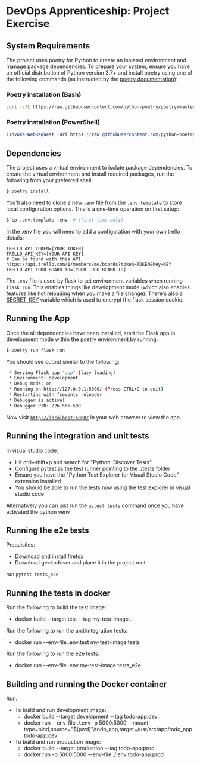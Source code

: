 # DevOps Apprenticeship: Project Exercise

## System Requirements

The project uses poetry for Python to create an isolated environment and manage package dependencies. To prepare your system, ensure you have an official distribution of Python version 3.7+ and install poetry using one of the following commands (as instructed by the [poetry documentation](https://python-poetry.org/docs/#system-requirements)):

### Poetry installation (Bash)

```bash
curl -sSL https://raw.githubusercontent.com/python-poetry/poetry/master/get-poetry.py | python
```

### Poetry installation (PowerShell)

```powershell
(Invoke-WebRequest -Uri https://raw.githubusercontent.com/python-poetry/poetry/master/get-poetry.py -UseBasicParsing).Content | python
```

## Dependencies

The project uses a virtual environment to isolate package dependencies. To create the virtual environment and install required packages, run the following from your preferred shell:

```bash
$ poetry install
```

You'll also need to clone a new `.env` file from the `.env.template` to store local configuration options. This is a one-time operation on first setup:

```bash
$ cp .env.template .env  # (first time only)
```

In the .env file you will need to add a configuration with your own trello details:
```
TRELLO_API_TOKEN=[YOUR TOKEN]
TRELLO_API_KEY=[YOUR API KEY]
# Can be found with this API https://api.trello.com/1/members/me/boards?token=TOKEN&key=KEY
TRELLO_API_TODO_BOARD_ID=[YOUR TODO BOARD ID]
```

The `.env` file is used by flask to set environment variables when running `flask run`. This enables things like development mode (which also enables features like hot reloading when you make a file change). There's also a [SECRET_KEY](https://flask.palletsprojects.com/en/1.1.x/config/#SECRET_KEY) variable which is used to encrypt the flask session cookie.

## Running the App

Once the all dependencies have been installed, start the Flask app in development mode within the poetry environment by running:
```bash
$ poetry run flask run
```

You should see output similar to the following:
```bash
 * Serving Flask app "app" (lazy loading)
 * Environment: development
 * Debug mode: on
 * Running on http://127.0.0.1:5000/ (Press CTRL+C to quit)
 * Restarting with fsevents reloader
 * Debugger is active!
 * Debugger PIN: 226-556-590
```
Now visit [`http://localhost:5000/`](http://localhost:5000/) in your web browser to view the app.

## Running the integration and unit tests

In visual studio code:
 - Hit ctrl+shift+p and search for "Python: Discover Tests"
 - Configure pytest as the test runner pointing to the ./tests folder
 - Ensure you have the "Python Test Explorer for Visual Studio Code" extension installed
 - You should be able to run the tests now using the test explorer in visual studio code

 Alternatively you can just run the `pytest tests` command once you have activated the python venv

## Running the e2e tests

 Prequisites:
  - Download and install firefox
  - Download geckodriver and place it in the project root

run `pytest tests_e2e`

## Running the tests in docker

Run the following to build the test image:
 - docker build --target test --tag my-test-image .

Run the following to run the unit/integration tests:
 - docker run --env-file .env.test my-test-image tests

Run the following to run the e2e tests:
 - docker run --env-file .env my-test-image tests_e2e

## Building and running the Docker container

Run:
 - To build and run development image:
   - docker build --target development --tag todo-app:dev .
   - docker run --env-file ./.env -p 5000:5000 --mount type=bind,source="$(pwd)"/todo_app,target=/usr/src/app/todo_app todo-app:dev
 - To build and run production image:
   - docker build --target production --tag todo-app:prod .
   - docker run -p 5000:5000 --env-file ./.env todo-app:prod